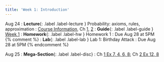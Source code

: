 ```yaml
---
title: 'Week 1: Introduction'
---
```


Aug 24
: **Lecture**{: .label .label-lecture } Probability: axioms, rules, approximation
    : [Course Information](course-info), Ch [1](http://prob140.org/textbook/content/Chapter_01/00_Fundamentals.html), [2](http://prob140.org/textbook/content/Chapter_02/00_Calculating_Chances.html)
: **Guide**{: .label .label-guide } [Week 1](/assets/guides/week01.pdf)
: **Homework**{: .label .label-hw } Homework 1
    : Due Aug 28 at 5PM
{% comment %}
: **Lab**{: .label .label-lab } Lab 1: Birthday Attack
    : Due Aug 28 at 5PM
{% endcomment %}

Aug 25
: **Mega-Section**{: .label .label-disc}
    : Ch [1 Ex 7, 4, 6, 8](http://prob140.org/textbook/content/Chapter_01/06_Exercises.html); Ch [2 Ex 12, 8](http://prob140.org/textbook/content/Chapter_02/06_Exercises.html)


